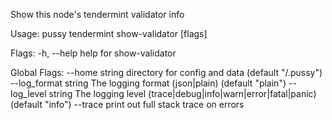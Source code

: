 Show this node's tendermint validator info

Usage:
  pussy tendermint show-validator [flags]

Flags:
  -h, --help   help for show-validator

Global Flags:
      --home string         directory for config and data (default "/.pussy")
      --log_format string   The logging format (json|plain) (default "plain")
      --log_level string    The logging level (trace|debug|info|warn|error|fatal|panic) (default "info")
      --trace               print out full stack trace on errors
